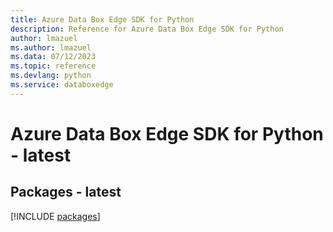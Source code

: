```yaml
---
title: Azure Data Box Edge SDK for Python
description: Reference for Azure Data Box Edge SDK for Python
author: lmazuel
ms.author: lmazuel
ms.data: 07/12/2023
ms.topic: reference
ms.devlang: python
ms.service: databoxedge
---
```

# Azure Data Box Edge SDK for Python - latest
## Packages - latest
[!INCLUDE [packages](data-box-edge-index.md)]